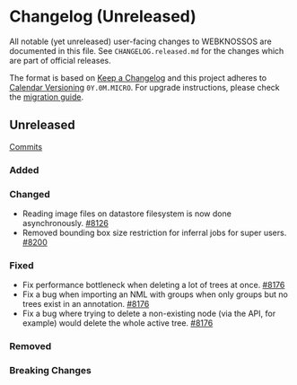 # Changelog (Unreleased)

All notable (yet unreleased) user-facing changes to WEBKNOSSOS are documented in this file.
See `CHANGELOG.released.md` for the changes which are part of official releases.

The format is based on [Keep a Changelog](http://keepachangelog.com/en/1.0.0/)
and this project adheres to [Calendar Versioning](http://calver.org/) `0Y.0M.MICRO`.
For upgrade instructions, please check the [migration guide](MIGRATIONS.released.md).

## Unreleased
[Commits](https://github.com/scalableminds/webknossos/compare/24.11.1...HEAD)

### Added

### Changed
- Reading image files on datastore filesystem is now done asynchronously. [#8126](https://github.com/scalableminds/webknossos/pull/8126)
- Removed bounding box size restriction for inferral jobs for super users. [#8200](https://github.com/scalableminds/webknossos/pull/8200)

### Fixed
- Fix performance bottleneck when deleting a lot of trees at once. [#8176](https://github.com/scalableminds/webknossos/pull/8176)
- Fix a bug when importing an NML with groups when only groups but no trees exist in an annotation. [#8176](https://github.com/scalableminds/webknossos/pull/8176)
- Fix a bug where trying to delete a non-existing node (via the API, for example) would delete the whole active tree. [#8176](https://github.com/scalableminds/webknossos/pull/8176)

### Removed

### Breaking Changes
